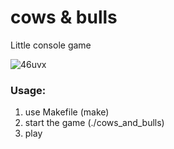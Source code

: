 # cows & bulls
Little console game

![46uvx](https://cloud.githubusercontent.com/assets/18379024/25741571/ff165e4c-3193-11e7-9fc9-bceccb01c79e.jpg)

### Usage:
1. use Makefile (make)
2. start the game (./cows_and_bulls)
3. play

